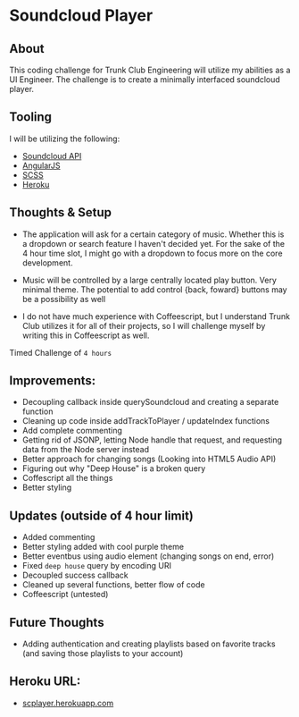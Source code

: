 # Soundcloud Player

## About

This coding challenge for Trunk Club Engineering will utilize my abilities as a UI Engineer. The challenge is to create a minimally interfaced soundcloud player. 

## Tooling

I will be utilizing the following:

- [Soundcloud API](https://developers.soundcloud.com/docs/api)
- [AngularJS](https://angularjs.org/)
- [SCSS](http://sass-lang.com/)
- [Heroku](http://heroku.com)


## Thoughts & Setup

- The application will ask for a certain category of music. Whether this is a dropdown or search feature I haven't decided yet. For the sake of the 4 hour time slot, I might go with a dropdown to focus more on the core development.

- Music will be controlled by a large centrally located play button. Very minimal theme. The potential to add control {back, foward} buttons may be a possibility as well

- I do not have much experience with Coffeescript, but I understand Trunk Club utilizes it for all of their projects, so I will challenge myself by writing this in Coffeescript as well.

Timed Challenge of `4 hours`

## Improvements:
- Decoupling callback inside querySoundcloud and creating a separate function
- Cleaning up code inside addTrackToPlayer / updateIndex functions
- Add complete commenting
- Getting rid of JSONP, letting Node handle that request, and requesting data from the Node server instead
- Better approach for changing songs (Looking into HTML5 Audio API)
- Figuring out why "Deep House" is a broken query
- Coffescript all the things
- Better styling

## Updates (outside of 4 hour limit)
- Added commenting
- Better styling added with cool purple theme
- Better eventbus using audio element (changing songs on end, error)
- Fixed `deep house` query by encoding URI
- Decoupled success callback
- Cleaned up several functions, better flow of code
- Coffeescript (untested)

## Future Thoughts
- Adding authentication and creating playlists based on favorite tracks (and saving those playlists to your account)

## Heroku URL:
- [scplayer.herokuapp.com](http://scplayer.herokuapp.com)
